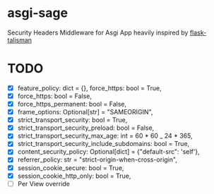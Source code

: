 # asgi-sage

Security Headers Middleware for Asgi App heavily inspired by [flask-talisman](https://github.com/GoogleCloudPlatform/flask-talisman)

# TODO

- [x] feature_policy: dict = {}, force_https: bool = True,
- [x] force_https: bool = False,
- [x] force_https_permanent: bool = False,
- [x] frame_options: Optional[str] = "SAMEORIGIN",
- [x] strict_transport_security: bool = True,
- [x] strict_transport_security_preload: bool = False,
- [x] strict_transport_security_max_age: int = 60 \* 60 \_ 24 \* 365,
- [x] strict_transport_security_include_subdomains: bool = True,
- [x] content_security_policy: Optional[dict] = {"default-src": 'self'},
- [x] referrer_policy: str = "strict-origin-when-cross-origin",
- [x] session_cookie_secure: bool = True,
- [x] session_cookie_http_only: bool = True,
- [ ] Per View override
